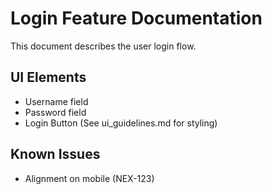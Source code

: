# Login Feature Documentation

This document describes the user login flow.
## UI Elements
- Username field
- Password field
- Login Button (See ui_guidelines.md for styling)
## Known Issues
- Alignment on mobile (NEX-123) 